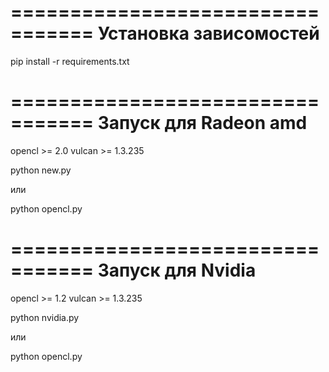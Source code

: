 =================================
Установка зависомостей
=================================

pip install -r requirements.txt

=================================
Запуск для Radeon amd
=================================

opencl >= 2.0
vulcan >= 1.3.235

python new.py

или

python opencl.py

=================================
Запуск для Nvidia
=================================

opencl >= 1.2
vulcan >= 1.3.235

python nvidia.py

или

python opencl.py